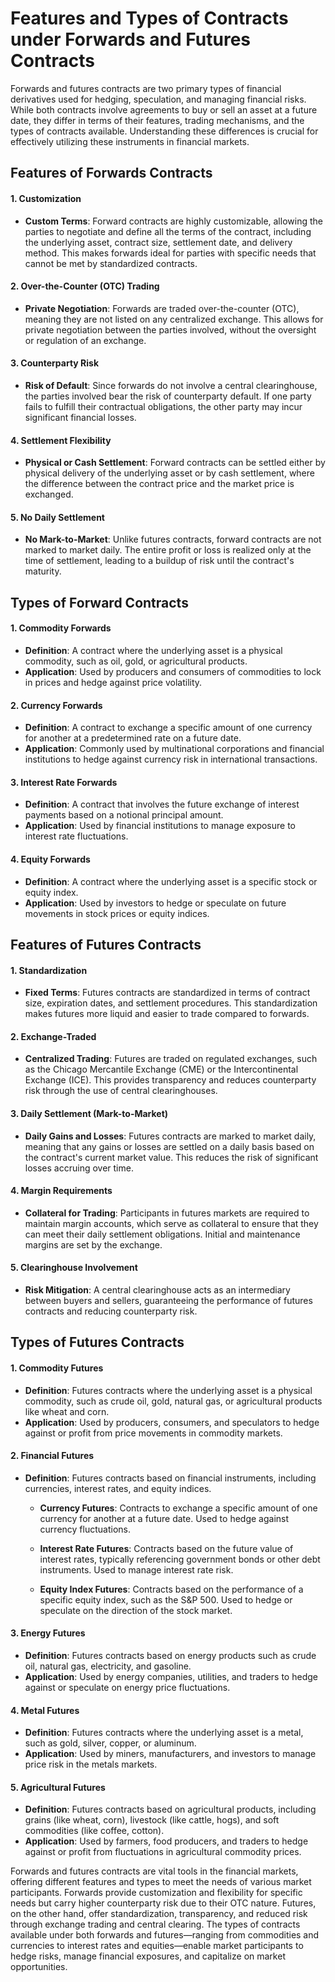 # Features and Types of Contracts under Forwards and Futures Contracts

Forwards and futures contracts are two primary types of financial derivatives used for hedging, speculation, and managing financial risks. While both contracts involve agreements to buy or sell an asset at a future date, they differ in terms of their features, trading mechanisms, and the types of contracts available. Understanding these differences is crucial for effectively utilizing these instruments in financial markets.

## Features of Forwards Contracts

#### 1. Customization

- **Custom Terms**: Forward contracts are highly customizable, allowing the parties to negotiate and define all the terms of the contract, including the underlying asset, contract size, settlement date, and delivery method. This makes forwards ideal for parties with specific needs that cannot be met by standardized contracts.

#### 2. Over-the-Counter (OTC) Trading

- **Private Negotiation**: Forwards are traded over-the-counter (OTC), meaning they are not listed on any centralized exchange. This allows for private negotiation between the parties involved, without the oversight or regulation of an exchange.

#### 3. Counterparty Risk

- **Risk of Default**: Since forwards do not involve a central clearinghouse, the parties involved bear the risk of counterparty default. If one party fails to fulfill their contractual obligations, the other party may incur significant financial losses.

#### 4. Settlement Flexibility

- **Physical or Cash Settlement**: Forward contracts can be settled either by physical delivery of the underlying asset or by cash settlement, where the difference between the contract price and the market price is exchanged.

#### 5. No Daily Settlement

- **No Mark-to-Market**: Unlike futures contracts, forward contracts are not marked to market daily. The entire profit or loss is realized only at the time of settlement, leading to a buildup of risk until the contract's maturity.

## Types of Forward Contracts

#### 1. Commodity Forwards

- **Definition**: A contract where the underlying asset is a physical commodity, such as oil, gold, or agricultural products.
- **Application**: Used by producers and consumers of commodities to lock in prices and hedge against price volatility.

#### 2. Currency Forwards

- **Definition**: A contract to exchange a specific amount of one currency for another at a predetermined rate on a future date.
- **Application**: Commonly used by multinational corporations and financial institutions to hedge against currency risk in international transactions.

#### 3. Interest Rate Forwards

- **Definition**: A contract that involves the future exchange of interest payments based on a notional principal amount.
- **Application**: Used by financial institutions to manage exposure to interest rate fluctuations.

#### 4. Equity Forwards

- **Definition**: A contract where the underlying asset is a specific stock or equity index.
- **Application**: Used by investors to hedge or speculate on future movements in stock prices or equity indices.

## Features of Futures Contracts

#### 1. Standardization

- **Fixed Terms**: Futures contracts are standardized in terms of contract size, expiration dates, and settlement procedures. This standardization makes futures more liquid and easier to trade compared to forwards.

#### 2. Exchange-Traded

- **Centralized Trading**: Futures are traded on regulated exchanges, such as the Chicago Mercantile Exchange (CME) or the Intercontinental Exchange (ICE). This provides transparency and reduces counterparty risk through the use of central clearinghouses.

#### 3. Daily Settlement (Mark-to-Market)

- **Daily Gains and Losses**: Futures contracts are marked to market daily, meaning that any gains or losses are settled on a daily basis based on the contract's current market value. This reduces the risk of significant losses accruing over time.

#### 4. Margin Requirements

- **Collateral for Trading**: Participants in futures markets are required to maintain margin accounts, which serve as collateral to ensure that they can meet their daily settlement obligations. Initial and maintenance margins are set by the exchange.

#### 5. Clearinghouse Involvement

- **Risk Mitigation**: A central clearinghouse acts as an intermediary between buyers and sellers, guaranteeing the performance of futures contracts and reducing counterparty risk.

## Types of Futures Contracts

#### 1. Commodity Futures

- **Definition**: Futures contracts where the underlying asset is a physical commodity, such as crude oil, gold, natural gas, or agricultural products like wheat and corn.
- **Application**: Used by producers, consumers, and speculators to hedge against or profit from price movements in commodity markets.

#### 2. Financial Futures

- **Definition**: Futures contracts based on financial instruments, including currencies, interest rates, and equity indices.
  
  - **Currency Futures**: Contracts to exchange a specific amount of one currency for another at a future date. Used to hedge against currency fluctuations.
  
  - **Interest Rate Futures**: Contracts based on the future value of interest rates, typically referencing government bonds or other debt instruments. Used to manage interest rate risk.
  
  - **Equity Index Futures**: Contracts based on the performance of a specific equity index, such as the S&P 500. Used to hedge or speculate on the direction of the stock market.

#### 3. Energy Futures

- **Definition**: Futures contracts based on energy products such as crude oil, natural gas, electricity, and gasoline.
- **Application**: Used by energy companies, utilities, and traders to hedge against or speculate on energy price fluctuations.

#### 4. Metal Futures

- **Definition**: Futures contracts where the underlying asset is a metal, such as gold, silver, copper, or aluminum.
- **Application**: Used by miners, manufacturers, and investors to manage price risk in the metals markets.

#### 5. Agricultural Futures

- **Definition**: Futures contracts based on agricultural products, including grains (like wheat, corn), livestock (like cattle, hogs), and soft commodities (like coffee, cotton).
- **Application**: Used by farmers, food producers, and traders to hedge against or profit from fluctuations in agricultural commodity prices.

Forwards and futures contracts are vital tools in the financial markets, offering different features and types to meet the needs of various market participants. Forwards provide customization and flexibility for specific needs but carry higher counterparty risk due to their OTC nature. Futures, on the other hand, offer standardization, transparency, and reduced risk through exchange trading and central clearing. The types of contracts available under both forwards and futures—ranging from commodities and currencies to interest rates and equities—enable market participants to hedge risks, manage financial exposures, and capitalize on market opportunities.
